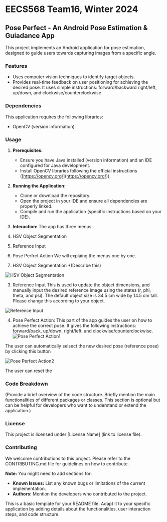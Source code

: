 # EECS568 Team16, Winter 2024
 
## Pose Perfect - An Android Pose Estimation & Guiadance App

This project implements an Android application for pose estimation, designed to guide users towards capturing images from a specific angle.

### Features

* Uses computer vision techniques to identify target objects.
* Provides real-time feedback on user positioning for achieving the desired pose. It uses simple instructions: forward/backward right/left, up/down, and clockwise/counterclockwise

### Dependencies

This application requires the following libraries:

* OpenCV (version information)

### Usage

1. **Prerequisites:**
    * Ensure you have Java installed (version information) and an IDE configured for Java development.
    * Install OpenCV libraries following the official instructions ([https://opencv.org/](https://opencv.org/)).

2. **Running the Application:**
    * Clone or download the repository.
    * Open the project in your IDE and ensure all dependencies are properly linked.
    * Compile and run the application (specific instructions based on your IDE).


3. **Interaction:**
The app has three menus:
1. HSV Object Segmentation
2. Reference Input
3. Pose Perfrct Action
We will explaing the menus one by one.

1. HSV Object Segmentation
*(Describe this)

![HSV Object Segmentation](https://github.com/zizien1019/NA568_Team16/assets/113637971/11ba64ab-c299-4b62-961f-ab09b91a8cc4)


3. Reference Input
This is used to update the object dimensions, and manually input the desired reference image using the states (r, phi, theta, and psi). The default object size is 34.5 cm wide by 14.5 cm tall. Please change this according to your object.

![Reference Input](https://github.com/zizien1019/NA568_Team16/assets/113637971/2da23e17-7d1d-43de-9681-cebac0307cc1)


4. Pose Perfect Action:
This part of the app guides the user on how to achieve the correct pose. It gives the following instructions: forward/back, up/down, right/left, and clockwise/counterclockwise.
![Pose Perfect Action1](https://github.com/zizien1019/NA568_Team16/assets/113637971/9b9f44c5-65a4-45b0-a7e1-a3ac6d25ded0)


The user can automatically selsect the new desired pose (reference pose) by clicking this button

![Pose Perfect Action2](https://github.com/zizien1019/NA568_Team16/assets/113637971/d05ad614-f165-4de1-b05b-6d332cc06893)

The user can reset the 

### Code Breakdown

(Provide a brief overview of the code structure. Briefly mention the main functionalities of different packages or classes. This section is optional but can be helpful for developers who want to understand or extend the application.)

### License

This project is licensed under [License Name] (link to license file).

### Contributing

We welcome contributions to this project. Please refer to the CONTRIBUTING.md file for guidelines on how to contribute.

**Note:** You might need to add sections for:

* **Known Issues:** List any known bugs or limitations of the current implementation.
* **Authors:** Mention the developers who contributed to the project.


This is a basic template for your README file.  Adapt it to your specific application by adding details about the functionalities, user interaction steps, and code structure. 

